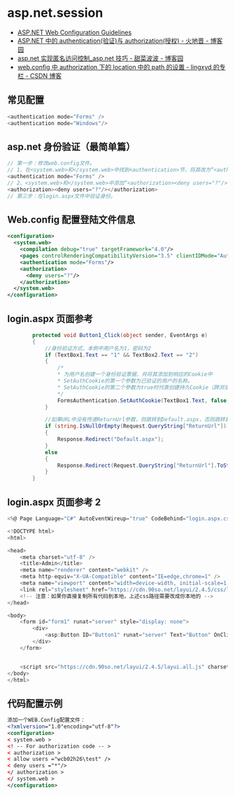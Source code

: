 # asp.net.session

- [ASP.NET Web Configuration Guidelines](<https://docs.microsoft.com/en-us/previous-versions/ff400235(v=vs.100)>)
- [ASP.NET 中的 authentication(验证)与 authorization(授权) - 火地晋 - 博客园](https://www.cnblogs.com/yelaiju/p/3204298.html)
- [asp.net 实现匿名访问控制\_asp.net 技巧 - 甜菜波波 - 博客园](https://www.cnblogs.com/tiancai/articles/2440257.html)
- [web.config 中 authorization 下的 location 中的 path 的设置 - lingxyd 的专栏 - CSDN 博客](https://blog.csdn.net/lingxyd_0/article/details/6652213)

## 常见配置

```C#
<authentication mode="Forms" />
<authentication mode="Windows"/>
```

## asp.net 身份验证（最简单篇）

```C#
// 第一步：修改web.config文件。
// 1、在<system.web>和</system.web>中找到<authentication>节，将其改为“<authentication mode="Forms" />”，其中Forms代表使用表单认证。
<authentication mode="Forms" />
// 2、<system.web>和</system.web>中添加“<authorization><deny users="?"/></authorization>”，其中“<deny users="?"/>”代表拒绝所有的匿名用户。
<authorization><deny users="?"/></authorization>
// 第三步：在login.aspx文件中验证身份。
```

## Web.config 配置登陆文件信息

```xml
<configuration>
  <system.web>
    <compilation debug="true" targetFramework="4.0"/>
    <pages controlRenderingCompatibilityVersion="3.5" clientIDMode="AutoID"/>
    <authentication mode="Forms"/>
    <authorization>
      <deny users="?"/>
    </authorization>
  </system.web>
</configuration>
```

## login.aspx 页面参考

```C#
        protected void Button1_Click(object sender, EventArgs e)
        {
            //身份验证方式，本例中用户名为1，密码为2
            if (TextBox1.Text == "1" && TextBox2.Text == "2")
            {
                /*
                * 为用户名创建一个身份验证票据，并将其添加到响应的Cookie中
                * SetAuthCookie的第一个参数为已验证的用户的名称。
                * SetAuthCookie的第二个参数为true时代表创建持久Cookie（跨浏览器会话保存的 Cookie），为false则关闭浏览器后要重新验证身份
                */
                FormsAuthentication.SetAuthCookie(TextBox1.Text, false);
            }

            //如果URL中没有传递ReturnUrl参数，则跳转到Default.aspx，否则跳转到ReturnUrl参数值指定的网页
            if (string.IsNullOrEmpty(Request.QueryString["ReturnUrl"]))
            {
                Response.Redirect("Default.aspx");
            }
            else
            {
                Response.Redirect(Request.QueryString["ReturnUrl"].ToString());
            }
        }

```

## login.aspx 页面参考 2

```C#
<%@ Page Language="C#" AutoEventWireup="true" CodeBehind="login.aspx.cs" Inherits="Appweixinuser.login" %>

<!DOCTYPE html>
<html>

<head>
    <meta charset="utf-8" />
    <title>Admin</title>
    <meta name="renderer" content="webkit" />
    <meta http-equiv="X-UA-Compatible" content="IE=edge,chrome=1" />
    <meta name="viewport" content="width=device-width, initial-scale=1, maximum-scale=1" />
    <link rel="stylesheet" href="https://cdn.90so.net/layui/2.4.5/css/layui.css" media="all" />
    <!-- 注意：如果你直接复制所有代码到本地，上述css路径需要改成你本地的 -->
</head>

<body>
    <form id="form1" runat="server" style="display: none">
        <div>
            <asp:Button ID="Button1" runat="server" Text="Button" OnClick="Button1_Click" />
        </div>
    </form>


    <script src="https://cdn.90so.net/layui/2.4.5/layui.all.js" charset="utf-8"></script>
</body>
</html>

```

## 代码配置示例

```xml
添加一个WEB.Config配置文件：
<?xmlversion="1.0"encoding="utf-8"?>
<configuration>
< system.web >
<! -- For authorization code -- >
< authorization >
< allow users ="wcb02h26\test" />
< deny users ="*"/>
</ authorization >
</ system.web >
</configuration>
```
